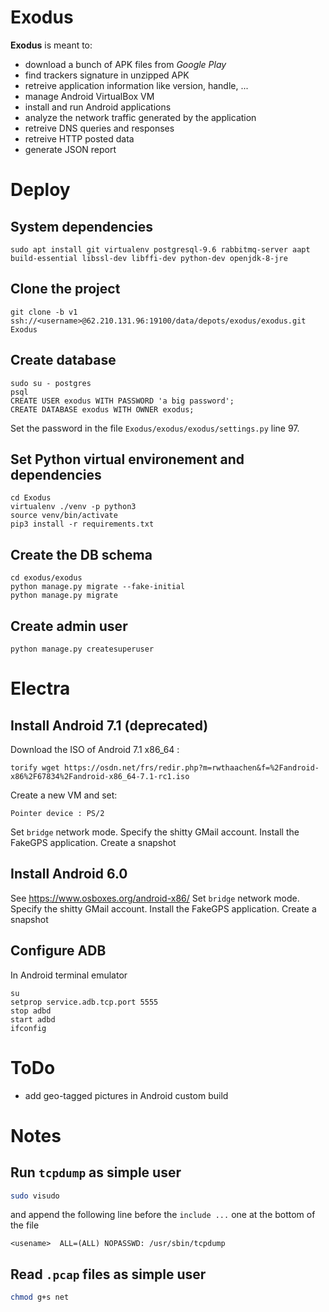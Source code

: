 # Exodus
**Exodus** is meant to:
  * download a bunch of APK files from *Google Play*
  * find trackers signature in unzipped APK
  * retreive application information like version, handle, ...
  * manage Android VirtualBox VM
  * install and run Android applications
  * analyze the network traffic generated by the application
  * retreive DNS queries and responses
  * retreive HTTP posted data
  * generate JSON report

# Deploy
## System dependencies
```
sudo apt install git virtualenv postgresql-9.6 rabbitmq-server aapt build-essential libssl-dev libffi-dev python-dev openjdk-8-jre
```

## Clone the project
```
git clone -b v1 ssh://<username>@62.210.131.96:19100/data/depots/exodus/exodus.git Exodus
```

## Create database
```
sudo su - postgres
psql
CREATE USER exodus WITH PASSWORD 'a big password';
CREATE DATABASE exodus WITH OWNER exodus;
```
Set the password in the file `Exodus/exodus/exodus/settings.py` line 97.

## Set Python virtual environement and dependencies   
```
cd Exodus
virtualenv ./venv -p python3
source venv/bin/activate
pip3 install -r requirements.txt
```

## Create the DB schema
```
cd exodus/exodus
python manage.py migrate --fake-initial
python manage.py migrate
```

## Create admin user
```
python manage.py createsuperuser
```

# Electra
## Install Android 7.1 (deprecated)
Download the ISO of Android 7.1 x86_64 : 
```
torify wget https://osdn.net/frs/redir.php?m=rwthaachen&f=%2Fandroid-x86%2F67834%2Fandroid-x86_64-7.1-rc1.iso
```
Create a new VM and set: 
```
Pointer device : PS/2
```
Set `bridge` network mode.
Specify the shitty GMail account.
Install the FakeGPS application.
Create a snapshot

## Install Android 6.0
See https://www.osboxes.org/android-x86/
Set `bridge` network mode.
Specify the shitty GMail account.
Install the FakeGPS application.
Create a snapshot

## Configure ADB
In Android terminal emulator
```
su
setprop service.adb.tcp.port 5555
stop adbd
start adbd
ifconfig
```

# ToDo
  * add geo-tagged pictures in Android custom build


# Notes
## Run `tcpdump` as simple user
```bash
sudo visudo
```
and append the following line before the `include ...` one at the bottom of the file
```
<usename>  ALL=(ALL) NOPASSWD: /usr/sbin/tcpdump
```

## Read `.pcap` files  as simple user
```bash
chmod g+s net
```